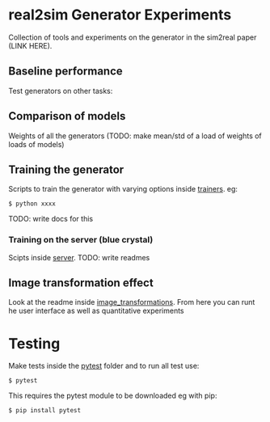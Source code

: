 # real2sim Generator Experiments
Collection of tools and experiments on the generator in the sim2real paper (LINK HERE).

## Baseline performance
Test generators on other tasks:

## Comparison of models
Weights of all the generators
(TODO: make mean/std of a load of weights of loads of models)

## Training the generator
Scripts to train the generator with varying options inside [trainers](trainers). eg:
```
$ python xxxx
```
TODO: write docs for this
### Training on the server (blue crystal)
Scipts inside [server](server).
TODO: write readmes

## Image transformation effect
Look at the readme inside [image_transformations](image_transformations). From here you can runt he user interface as well as quantitative experiments 





# Testing
Make tests inside the [pytest](pytest) folder and to run all test use:
```
$ pytest
```
This requires the pytest module to be downloaded eg with pip:
```
$ pip install pytest
```
